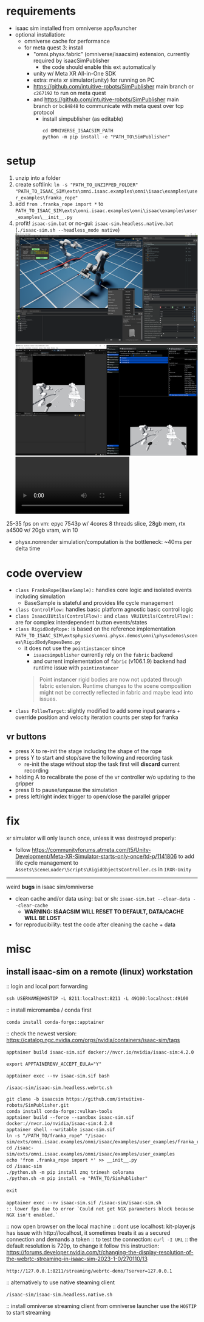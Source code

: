 # requirements
- isaac sim installed from omniverse app/launcher
- optional installation: 
    - omniverse cache for performance
    - for meta quest 3: install
        - "omni.physx.fabric" (omniverse/isaacsim) extension, currently required by isaacSimPublisher
            - the code should enable this ext automatically
        - unity w/ Meta XR All-in-One SDK
        - extra: meta xr simulator(unity) for running on PC
        - https://github.com/intuitive-robots/SimPublisher main branch or `c267192` to run on meta quest
        - and https://github.com/intuitive-robots/SimPublisher main branch or `bc84848` to communicate with meta quest over tcp protocol
            - install simpublisher (as editable)
                ```
                cd OMNIVERSE_ISAACSIM_PATH
                python -m pip install -e "PATH_TO\SimPublisher"
                ```

# setup
1. unzip into a folder
2. create softlink: `ln -s "PATH_TO_UNZIPPED_FOLDER" "PATH_TO_ISAAC_SIM\exts\omni.isaac.examples\omni\isaac\examples\user_examples\franka_rope"`
3. add `from .franka_rope import *` to `PATH_TO_ISAAC_SIM\exts\omni.isaac.examples\omni\isaac\examples\user_examples\__init__.py`
4. profit! `isaac-sim.bat` or no-gui: `isaac-sim.headless.native.bat` (`./isaac-sim.sh --headless_mode native`)
    ![](isaacsim.png)
    ![](vr.png)
    ![](metaquest3.mkv)

25-35 fps on vm: epyc 7543p w/ 4cores 8 threads slice, 28gb mem, rtx a4500 w/ 20gb vram, win 10
- physx.nonrender simulation/computation is the bottleneck: ~40ms per delta time

# code overview
- `class FrankaRope(BaseSample):` handles core logic and isolated events including simulation
    - BaseSample is stateful and provides life cycle management
- `class ControlFlow:` handles basic platform agnostic basic control logic
- `class IsaacUIUtils(ControlFlow):` and `class VRUIUtils(ControlFlow):` are for complex interdependent button events/states
- `class RigidBodyRope:` is based on the reference implementation `PATH_TO_ISAAC_SIM\extsphysics\omni.physx.demos\omni\physxdemos\scenes\RigidBodyRopesDemo.py`
    - it does not use the `pointinstancer` since 
        - `isaacsimpublisher` currently rely on the `fabric` backend
        - and current implementation of `fabric` (v106.1.9) backend had runtime issue with `pointinstancer`
        > Point instancer rigid bodies are now not updated through fabric extension. Runtime changes to the scene composition might not be correctly reflected in fabric and maybe lead into issues.
- `class FollowTarget`: slightly modified to add some input params + override position and velocity iteration counts per step for franka

## vr buttons
- press X to re-init the stage including the shape of the rope
- press Y to start and stop/save the following and recording task
    - re-init the stage without stop the task first will **discard** current recording
- holding A to recalibrate the pose of the vr controller w/o updating to the gripper
- press B to pause/unpause the simulation
- press left/right index trigger to open/close the parallel gripper

# fix
xr simulator will only launch once, unless it was destroyed properly:
- follow https://communityforums.atmeta.com/t5/Unity-Development/Meta-XR-Simulator-starts-only-once/td-p/1141806 to add life cycle management to `Assets\SceneLoader\Scripts\RigidObjectsController.cs` in `IRXR-Unity`

---

weird **bugs** in isaac sim/omniverse
- clean cache and/or data using: bat or sh: `isaac-sim.bat --clear-data --clear-cache`
    - **WARNING: ISAACSIM WILL RESET TO DEFAULT, DATA/CACHE WILL BE LOST**
- for reproducibility: test the code after cleaning the cache + data

# misc
## install isaac-sim on a remote (linux) workstation
:: login and local port forwarding

`ssh USERNAME@HOSTIP -L 8211:localhost:8211 -L 49100:localhost:49100`

:: install micromamba / conda first

`conda install conda-forge::apptainer`

:: check the newest version: https://catalog.ngc.nvidia.com/orgs/nvidia/containers/isaac-sim/tags

`apptainer build isaac-sim.sif docker://nvcr.io/nvidia/isaac-sim:4.2.0`

`export APPTAINERENV_ACCEPT_EULA="Y"`

`apptainer exec --nv isaac-sim.sif bash`

`/isaac-sim/isaac-sim.headless.webrtc.sh`



```
git clone -b isaacsim https://github.com/intuitive-robots/SimPublisher.git
conda install conda-forge::vulkan-tools 
apptainer build --force --sandbox isaac-sim.sif docker://nvcr.io/nvidia/isaac-sim:4.2.0
apptainer shell --writable isaac-sim.sif
ln -s "/PATH_TO/franka_rope" "/isaac-sim/exts/omni.isaac.examples/omni/isaac/examples/user_examples/franka_rope"
cd /isaac-sim/exts/omni.isaac.examples/omni/isaac/examples/user_examples
echo 'from .franka_rope import *' >> __init__.py
cd /isaac-sim
./python.sh -m pip install zmq trimesh colorama
./python.sh -m pip install -e "PATH_TO/SimPublisher"

exit

apptainer exec --nv isaac-sim.sif /isaac-sim/isaac-sim.sh
:: lower fps due to error `Could not get NGX parameters block because NGX isn't enabled.`
```

:: now open browser on the local machine
:: dont use localhost: kit-player.js has issue with http://localhost, it sometimes treats it as a secured connection and demands a token
:: to test the connection: `curl -I URL`
:: the default resolution is 720p, to change it follow this instruction: https://forums.developer.nvidia.com/t/changing-the-display-resolution-of-the-webrtc-streaming-in-isaac-sim-2023-1-0/270110/13


`http://127.0.0.1:8211/streaming/webrtc-demo/?server=127.0.0.1`

:: alternatively to use native steaming client

`/isaac-sim/isaac-sim.headless.native.sh`

:: install omniverse streaming client from omniverse launcher
use the `HOSTIP` to start streaming
